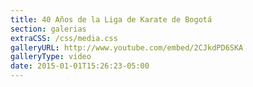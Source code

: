 ```yaml
---
title: 40 Años de la Liga de Karate de Bogotá
section: galerias
extraCSS: /css/media.css
galleryURL: http://www.youtube.com/embed/2CJkdPD6SKA
galleryType: video
date: 2015-01-01T15:26:23-05:00
---
```

